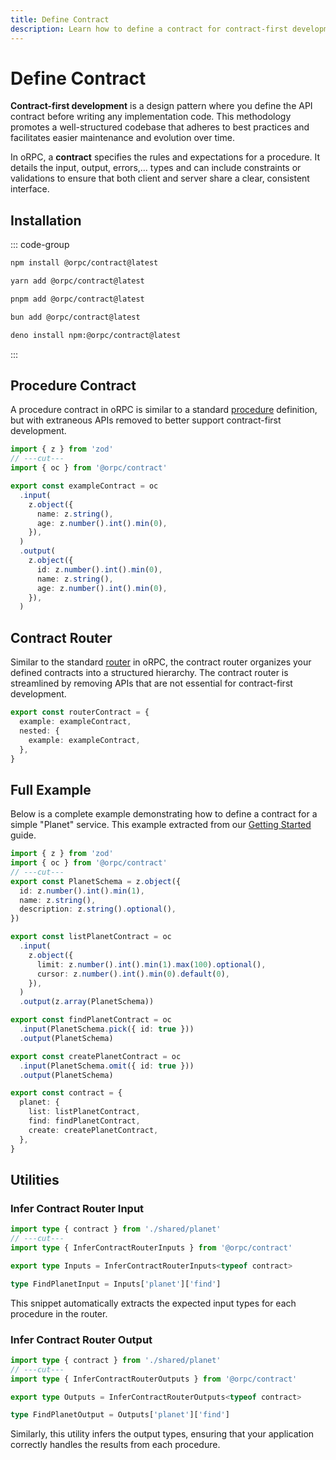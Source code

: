 ```yaml
---
title: Define Contract
description: Learn how to define a contract for contract-first development in oRPC
---
```


# Define Contract

**Contract-first development** is a design pattern where you define the API contract before writing any implementation code. This methodology promotes a well-structured codebase that adheres to best practices and facilitates easier maintenance and evolution over time.

In oRPC, a **contract** specifies the rules and expectations for a procedure. It details the input, output, errors,... types and can include constraints or validations to ensure that both client and server share a clear, consistent interface.

## Installation

::: code-group

```sh [npm]
npm install @orpc/contract@latest
```

```sh [yarn]
yarn add @orpc/contract@latest
```

```sh [pnpm]
pnpm add @orpc/contract@latest
```

```sh [bun]
bun add @orpc/contract@latest
```

```sh [deno]
deno install npm:@orpc/contract@latest
```

:::

## Procedure Contract

A procedure contract in oRPC is similar to a standard [procedure](/docs/procedure) definition, but with extraneous APIs removed to better support contract-first development.

```ts twoslash
import { z } from 'zod'
// ---cut---
import { oc } from '@orpc/contract'

export const exampleContract = oc
  .input(
    z.object({
      name: z.string(),
      age: z.number().int().min(0),
    }),
  )
  .output(
    z.object({
      id: z.number().int().min(0),
      name: z.string(),
      age: z.number().int().min(0),
    }),
  )
```

## Contract Router

Similar to the standard [router](/docs/router) in oRPC, the contract router organizes your defined contracts into a structured hierarchy. The contract router is streamlined by removing APIs that are not essential for contract-first development.

```ts
export const routerContract = {
  example: exampleContract,
  nested: {
    example: exampleContract,
  },
}
```

## Full Example

Below is a complete example demonstrating how to define a contract for a simple "Planet" service. This example extracted from our [Getting Started](/docs/getting-started) guide.

```ts twoslash
import { z } from 'zod'
import { oc } from '@orpc/contract'
// ---cut---
export const PlanetSchema = z.object({
  id: z.number().int().min(1),
  name: z.string(),
  description: z.string().optional(),
})

export const listPlanetContract = oc
  .input(
    z.object({
      limit: z.number().int().min(1).max(100).optional(),
      cursor: z.number().int().min(0).default(0),
    }),
  )
  .output(z.array(PlanetSchema))

export const findPlanetContract = oc
  .input(PlanetSchema.pick({ id: true }))
  .output(PlanetSchema)

export const createPlanetContract = oc
  .input(PlanetSchema.omit({ id: true }))
  .output(PlanetSchema)

export const contract = {
  planet: {
    list: listPlanetContract,
    find: findPlanetContract,
    create: createPlanetContract,
  },
}
```

## Utilities

### Infer Contract Router Input

```ts twoslash
import type { contract } from './shared/planet'
// ---cut---
import type { InferContractRouterInputs } from '@orpc/contract'

export type Inputs = InferContractRouterInputs<typeof contract>

type FindPlanetInput = Inputs['planet']['find']
```

This snippet automatically extracts the expected input types for each procedure in the router.

### Infer Contract Router Output

```ts twoslash
import type { contract } from './shared/planet'
// ---cut---
import type { InferContractRouterOutputs } from '@orpc/contract'

export type Outputs = InferContractRouterOutputs<typeof contract>

type FindPlanetOutput = Outputs['planet']['find']
```

Similarly, this utility infers the output types, ensuring that your application correctly handles the results from each procedure.
